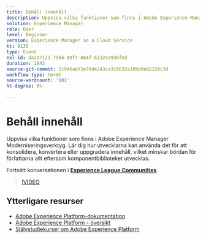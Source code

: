 ```yaml
---
title: Behåll innehåll
description: Uppvisa vilka funktioner som finns i Adobe Experience Manager Moderniseringsverktyg. Lär dig hur utvecklarna kan använda det för att konsolidera, konvertera eller uppgradera innehåll, vilket minskar bördan för författarna allt eftersom komponentbiblioteket utvecklas.
solution: Experience Manager
role: User
level: Beginner
version: Experience Manager as a Cloud Service
kt: 9135
type: Event
exl-id: da237121-7d66-49fc-864f-6132e3936fed
duration: 1843
source-git-commit: 5c946ab73e78d4243ca310032a10bb8e82228c3d
workflow-type: tm+mt
source-wordcount: '101'
ht-degree: 6%

---
```


# Behåll innehåll

Uppvisa vilka funktioner som finns i Adobe Experience Manager Moderniseringsverktyg. Lär dig hur utvecklarna kan använda det för att konsolidera, konvertera eller uppgradera innehåll, vilket minskar bördan för författarna allt eftersom komponentbiblioteket utvecklas.

Fortsätt konversationen i **[Experience League Communities](https://adobe.ly/3zJuUBH)**.

>[!VIDEO](https://video.tv.adobe.com/v/337577/?quality=12&learn=on&hidetitle=true)

## Ytterligare resurser

- [Adobe Experience Platform-dokumentation](https://experienceleague.adobe.com/docs/experience-platform.html?lang=sv-SE)
- [Adobe Experience Platform - översikt](https://experienceleague.adobe.com/docs/experience-platform/landing/home.html?lang=sv-SE)
- [Självstudiekurser om Adobe Experience Platform](https://experienceleague.adobe.com/docs/platform-learn/tutorials/overview.html?lang=sv)
